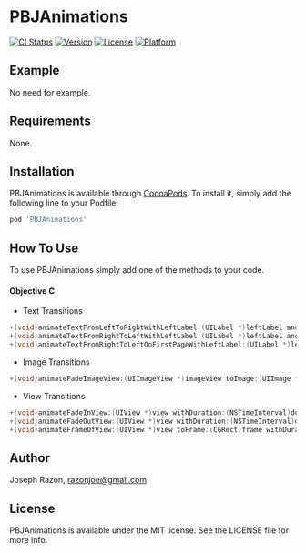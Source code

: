# PBJAnimations
[![CI Status](http://img.shields.io/travis/SnugJoker/PBJAnimations.svg?style=flat)](https://travis-ci.org/SnugJoker/PBJAnimations)
[![Version](https://img.shields.io/cocoapods/v/PBJAnimations.svg?style=flat)](http://cocoapods.org/pods/PBJAnimations)
[![License](https://img.shields.io/cocoapods/l/PBJAnimations.svg?style=flat)](http://cocoapods.org/pods/PBJAnimations)
[![Platform](https://img.shields.io/cocoapods/p/PBJAnimations.svg?style=flat)](http://cocoapods.org/pods/PBJAnimations)

## Example
No need for example.

## Requirements
None.

## Installation
PBJAnimations is available through [CocoaPods](http://cocoapods.org). 
To install it, simply add the following line to your Podfile:

```ruby
pod 'PBJAnimations'
```

## How To Use
To use PBJAnimations simply add one of the methods to your code.

#### Objective C ####       
* Text Transitions     
       
```objectivec
+(void)animateTextFromLeftToRightWithLeftLabel:(UILabel *)leftLabel andWithRightLabel:(UILabel *)rightLabel onSuperView:(UIView *)viewSuper;
+(void)animateTextFromRightToLeftWithLeftLabel:(UILabel *)leftLabel andWithRightLabel:(UILabel *)rightLabel onSuperView:(UIView *)viewSuper;
+(void)animateTextFromRightToLeftOnFirstPageWithLeftLabel:(UILabel *)leftLabel onSuperView:(UIView *)viewSuper;
```

* Image Transitions
   
```objectivec
+(void)animateFadeImageView:(UIImageView *)imageView toImage:(UIImage *)image;
```

* View Transitions
    
```objectivec
+(void)animateFadeInView:(UIView *)view withDuration:(NSTimeInterval)duration;
+(void)animateFadeOutView:(UIView *)view withDuration:(NSTimeInterval)duration;
+(void)animateFrameOfView:(UIView *)view toFrame:(CGRect)frame withDuration:(NSTimeInterval)duration;
```
    
## Author
Joseph Razon, razonjoe@gmail.com

## License
PBJAnimations is available under the MIT license. See the LICENSE file for more info.
